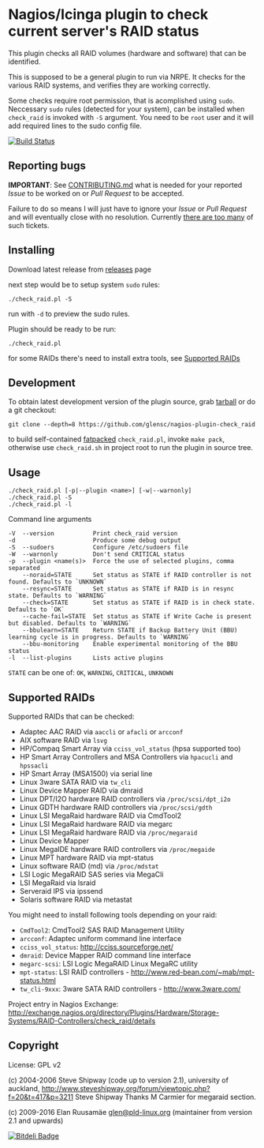 # Nagios/Icinga plugin to check current server's RAID status

This plugin checks all RAID volumes (hardware and software) that can be
identified.

This is supposed to be a general plugin to run via NRPE.
It checks for the various RAID systems, and verifies they are working correctly.

Some checks require root permission, that is acomplished using `sudo`.
Neccessary `sudo` rules (detected for your system), can be installed when
`check_raid` is invoked with `-S` argument. You need to be `root` user and it
will add required lines to the sudo config file.

[![Build Status](https://travis-ci.org/glensc/nagios-plugin-check_raid.png?branch=master)](https://travis-ci.org/glensc/nagios-plugin-check_raid)

## Reporting bugs

**IMPORTANT**: See [CONTRIBUTING.md](CONTRIBUTING.md) what is needed for your reported *Issue* to be worked on or *Pull Request* to be accepted.

Failure to do so means I will just have to ignore your *Issue* or *Pull Request* and will eventually close with no resolution. Currently [there are too many](https://github.com/glensc/nagios-plugin-check_raid/labels/need%20test%20data) of such tickets.

## Installing

Download latest release from [releases](https://github.com/glensc/nagios-plugin-check_raid/releases) page

next step would be to setup system `sudo` rules:

    ./check_raid.pl -S

run with `-d` to preview the sudo rules.

Plugin should be ready to be run:

    ./check_raid.pl

for some RAIDs there's need to install extra tools, see [Supported RAIDs](#supported-raids)

## Development

To obtain latest development version of the plugin source, grab [tarball](https://github.com/glensc/nagios-plugin-check_raid/archive/master/check_raid.tar.gz) or do a git checkout:

    git clone --depth=8 https://github.com/glensc/nagios-plugin-check_raid

to build self-contained [fatpacked](http://www.perladvent.org/2012/2012-12-14.html) `check_raid.pl`, invoke `make pack`, otherwise use `check_raid.sh` in project root to run the plugin in source tree.

## Usage

	./check_raid.pl [-p|--plugin <name>] [-w|--warnonly]
	./check_raid.pl -S
	./check_raid.pl -l

Command line arguments

	-V  --version           Print check_raid version
	-d                      Produce some debug output
	-S  --sudoers           Configure /etc/sudoers file
	-W  --warnonly          Don't send CRITICAL status
	-p  --plugin <name(s)>  Force the use of selected plugins, comma separated
	    --noraid=STATE      Set status as STATE if RAID controller is not found. Defaults to `UNKNOWN`
	    --resync=STATE      Set status as STATE if RAID is in resync state. Defaults to `WARNING`
	    --check=STATE       Set status as STATE if RAID is in check state. Defaults to `OK`
	    --cache-fail=STATE  Set status as STATE if Write Cache is present but disabled. Defaults to `WARNING`
	    --bbulearn=STATE    Return STATE if Backup Battery Unit (BBU) learning cycle is in progress. Defaults to `WARNING`
	    --bbu-monitoring    Enable experimental monitoring of the BBU status
	-l  --list-plugins      Lists active plugins

`STATE` can be one of: `OK`, `WARNING`, `CRITICAL`, `UNKNOWN`

## Supported RAIDs

Supported RAIDs that can be checked:

- Adaptec AAC RAID via `aaccli` or `afacli` or `arcconf`
- AIX software RAID via `lsvg`
- HP/Compaq Smart Array via `cciss_vol_status` (hpsa supported too)
- HP Smart Array Controllers and MSA Controllers via `hpacucli` and `hpssacli`
- HP Smart Array (MSA1500) via serial line
- Linux 3ware SATA RAID via `tw_cli`
- Linux Device Mapper RAID via dmraid
- Linux DPT/I2O hardware RAID controllers via `/proc/scsi/dpt_i2o`
- Linux GDTH hardware RAID controllers via `/proc/scsi/gdth`
- Linux LSI MegaRaid hardware RAID via CmdTool2
- Linux LSI MegaRaid hardware RAID via megarc
- Linux LSI MegaRaid hardware RAID via `/proc/megaraid`
- Linux Device Mapper
- Linux MegaIDE hardware RAID controllers via `/proc/megaide`
- Linux MPT hardware RAID via mpt-status
- Linux software RAID (md) via `/proc/mdstat`
- LSI Logic MegaRAID SAS series via MegaCli
- LSI MegaRaid via lsraid
- Serveraid IPS via ipssend
- Solaris software RAID via metastat

You might need to install following tools depending on your raid:

- `CmdTool2`: CmdTool2 SAS RAID Management Utility
- `arcconf`: Adaptec uniform command line interface
- `cciss_vol_status`: http://cciss.sourceforge.net/
- `dmraid`: Device Mapper RAID command line interface
- `megarc-scsi`: LSI Logic MegaRAID Linux MegaRC utility
- `mpt-status`: LSI RAID controllers - http://www.red-bean.com/~mab/mpt-status.html
- `tw_cli-9xxx`: 3ware SATA RAID controllers - http://www.3ware.com/

Project entry in Nagios Exchange: http://exchange.nagios.org/directory/Plugins/Hardware/Storage-Systems/RAID-Controllers/check_raid/details

## Copyright
License: GPL v2

(c) 2004-2006 Steve Shipway (code up to version 2.1), university of auckland,
http://www.steveshipway.org/forum/viewtopic.php?f=20&t=417&p=3211
Steve Shipway Thanks M Carmier for megaraid section.

(c) 2009-2016 Elan Ruusamäe <glen@pld-linux.org> (maintainer from version 2.1 and upwards)



[![Bitdeli Badge](https://d2weczhvl823v0.cloudfront.net/glensc/nagios-plugin-check_raid/trend.png)](https://bitdeli.com/free "Bitdeli Badge")
